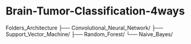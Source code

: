# Brain-Tumor-Classification-4ways

Folders_Architecture
├── Convolutional_Neural_Network/
├── Support_Vector_Machine/
├── Random_Forest/
└── Naive_Bayes/


